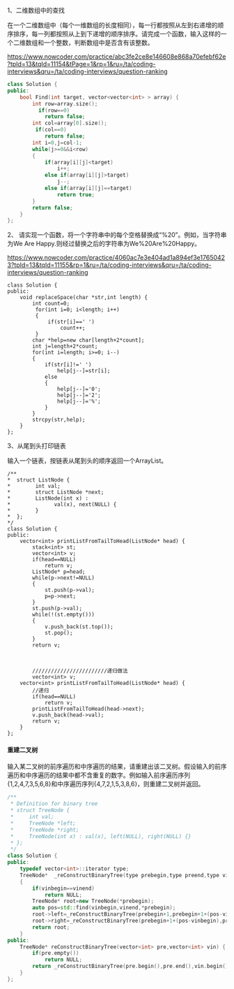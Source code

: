 1、二维数组中的查找 

在一个二维数组中（每个一维数组的长度相同），每一行都按照从左到右递增的顺序排序，每一列都按照从上到下递增的顺序排序。请完成一个函数，输入这样的一个二维数组和一个整数，判断数组中是否含有该整数。 

<https://www.nowcoder.com/practice/abc3fe2ce8e146608e868a70efebf62e?tpId=13&tqId=11154&tPage=1&rp=1&ru=/ta/coding-interviews&qru=/ta/coding-interviews/question-ranking> 

```c++
class Solution {
public:
    bool Find(int target, vector<vector<int> > array) {
        int row=array.size();
          if(row==0)
            return false;
        int col=array[0].size();
         if(col==0)
            return false;
        int i=0,j=col-1;
        while(j>=0&&i<row)
        {
            if(array[i][j]<target)
                i++;
            else if(array[i][j]>target)
                j--;
            else if(array[i][j]==target)
                return true;
        }
        return false;
    }
};
```

2、 请实现一个函数，将一个字符串中的每个空格替换成“%20”。例如，当字符串为We Are Happy.则经过替换之后的字符串为We%20Are%20Happy。 

<https://www.nowcoder.com/practice/4060ac7e3e404ad1a894ef3e17650423?tpId=13&tqId=11155&rp=1&ru=/ta/coding-interviews&qru=/ta/coding-interviews/question-ranking> 

```
class Solution {
public:
	void replaceSpace(char *str,int length) {
        int count=0;
         for(int i=0; i<length; i++)
         {
             if(str[i]==' ')
                 count++;
         }
        char *help=new char[length+2*count];
        int j=length+2*count;
        for(int i=length; i>=0; i--)
        {
            if(str[i]!=' ')
                help[j--]=str[i];
            else
            {
                help[j--]='0';
                help[j--]='2';
                help[j--]='%';
            }
        }
        strcpy(str,help);
	}
};
```

3、从尾到头打印链表 

输入一个链表，按链表从尾到头的顺序返回一个ArrayList。 

```
/**
*  struct ListNode {
*        int val;
*        struct ListNode *next;
*        ListNode(int x) :
*              val(x), next(NULL) {
*        }
*  };
*/
class Solution {
public:
    vector<int> printListFromTailToHead(ListNode* head) {
        stack<int> st;
        vector<int> v;
        if(head==NULL)
            return v;
        ListNode* p=head;
        while(p->next!=NULL)
        {
            st.push(p->val);
            p=p->next;
        }
        st.push(p->val);
        while(!(st.empty()))
        {
            v.push_back(st.top());
            st.pop();
        }
        return v;
        
        
        
        ////////////////////////递归做法
        vector<int> v;
    vector<int> printListFromTailToHead(ListNode* head) {
        //递归
        if(head==NULL)
            return v;
        printListFromTailToHead(head->next);
        v.push_back(head->val);
        return v;
    }
};
```

#### 重建二叉树 

输入某二叉树的前序遍历和中序遍历的结果，请重建出该二叉树。假设输入的前序遍历和中序遍历的结果中都不含重复的数字。例如输入前序遍历序列{1,2,4,7,3,5,6,8}和中序遍历序列{4,7,2,1,5,3,8,6}，则重建二叉树并返回。 

```c++
/**
 * Definition for binary tree
 * struct TreeNode {
 *     int val;
 *     TreeNode *left;
 *     TreeNode *right;
 *     TreeNode(int x) : val(x), left(NULL), right(NULL) {}
 * };
 */
class Solution {
public:
    typedef vector<int>::iterator type;
    TreeNode*  _reConstructBinaryTree(type prebegin,type preend,type vinbegin,type vinend)
    {
        if(vinbegin==vinend)
            return NULL;
        TreeNode* root=new TreeNode(*prebegin);
        auto pos=std::find(vinbegin,vinend,*prebegin);
        root->left=_reConstructBinaryTree(prebegin+1,prebegin+1+(pos-vinbegin),vinbegin,pos);
        root->right=_reConstructBinaryTree(prebegin+1+(pos-vinbegin),preend,pos+1,vinend);
        return root;
    }
public:
    TreeNode* reConstructBinaryTree(vector<int> pre,vector<int> vin) {
        if(pre.empty())
            return NULL;
        return _reConstructBinaryTree(pre.begin(),pre.end(),vin.begin(),vin.end());
    }
};
```

